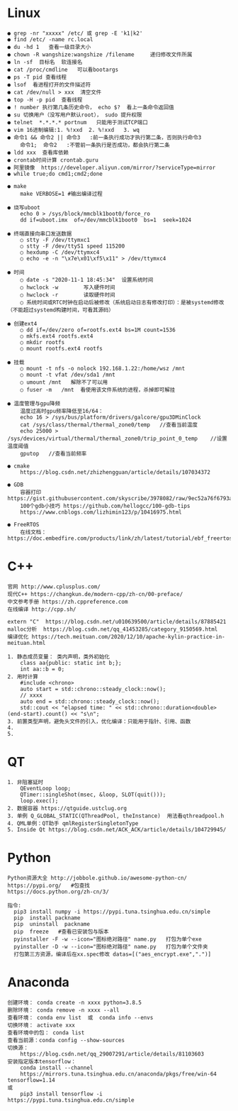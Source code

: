 # Linux
    ● grep -nr "xxxxx" /etc/ 或 grep -E 'k1|k2'
    ● find /etc/ -name rc.local
    ● du -hd 1   查看一级目录大小
    ● chown -R wangshize:wangshize /filename     递归修改文件所属
    ● ln -sf  目标名  软连接名
    ● cat /proc/cmdline   可以看bootargs
    ● ps -T pid 查看线程
    ● lsof  看进程打开的文件描述符
    ● cat /dev/null > xxx  清空文件
    ● top -H -p pid  查看线程
    ● ! number 执行第几条历史命令， echo $?  看上一条命令返回值
    ● su 切换用户（没写用户默认root）， sudo 提升权限
    ● telnet  *.*.*.* portnum   只能用于测试TCP端口
    ● vim 16进制编辑:1. %!xxd  2. %!xxd   3. wq
    ● 命令1 && 命令2 || 命令3   :前一条执行成功才执行第二条，否则执行命令3
        命令1;  命令2   :不管前一条执行是否成功，都会执行第二条
    ● ldd xxx  查看库依赖
    ● crontab时间计算 crontab.guru
    ● 阿里镜像  https://developer.aliyun.com/mirror/?serviceType=mirror
    ● while true;do cmd1;cmd2;done
    
    ● make
        make VERBOSE=1 #输出编译过程

    ● 烧写uboot
        echo 0 > /sys/block/mmcblk1boot0/force_ro
        dd if=uboot.imx  of=/dev/mmcblk1boot0  bs=1  seek=1024

    ● 终端直接向串口发送数据
        ○ stty -F /dev/ttymxc1
        ○ stty -F /dev/ttyS1 speed 115200
        ○ hexdump -C /dev/ttymxc4
        ○ echo -e -n "\x7e\x01\xf5\x11" > /dev/ttymxc4

    ● 时间
        ○ date -s "2020-11-1 18:45:34"	设置系统时间
        ○ hwclock -w		写入硬件时间
        ○ hwclock -r  		读取硬件时间
        ○ 系统时间或RTC时钟在启动后被修改（系统启动日志有修改打印）：是被systemd修改（不能超过systemd构建时间，可看其源码）

    ● 创建ext4
        ○ dd if=/dev/zero of=rootfs.ext4 bs=1M count=1536
        ○ mkfs.ext4 rootfs.ext4
        ○ mkdir rootfs
        ○ mount rootfs.ext4 rootfs

    ● 挂载
        ○ mount -t nfs -o nolock 192.168.1.22:/home/wsz /mnt
        ○ mount -t vfat /dev/sda1 /mnt
        ○ umount /mnt   解除不了可以用 
        ○ fuser -m   /mnt  看使用该文件系统的进程，杀掉即可解挂

    ● 温度管理与gpu降频
        温度过高时gpu频率降低至16/64：
        echo 16 > /sys/bus/platform/drivers/galcore/gpu3DMinClock
        cat /sys/class/thermal/thermal_zone0/temp   //查看当前温度
        echo 25000 > /sys/devices/virtual/thermal/thermal_zone0/trip_point_0_temp    //设置温度阈值
        gputop   //查看当前频率

    ● cmake
        https://blog.csdn.net/zhizhengguan/article/details/107034372

    ● GDB
        容器打印 https://gist.githubusercontent.com/skyscribe/3978082/raw/9ec52a76f6793ac9ad12fae11c10db458b64e79b/.gdbinit
        100个gdb小技巧 https://github.com/hellogcc/100-gdb-tips
        https://www.cnblogs.com/lizhimin123/p/10416975.html

    ● FreeRTOS
        在线文档：https://doc.embedfire.com/products/link/zh/latest/tutorial/ebf_freertos_tutorial.html

# C++ 
    官网 http://www.cplusplus.com/ 
    现代C++ https://changkun.de/modern-cpp/zh-cn/00-preface/ 
    中文参考手册 https://zh.cppreference.com
    在线编译 http://cpp.sh/

    extern "C"  https://blog.csdn.net/u010639500/article/details/87885421
    malloc分析  https://blog.csdn.net/qq_41453285/category_9150569.html
    编译优化 https://tech.meituan.com/2020/12/10/apache-kylin-practice-in-meituan.html
    
    1. 静态成员变量： 类内声明，类外初始化
        class aa{public: static int b;};
        int aa::b = 0;
    2. 用时计算
        #include <chrono>
        auto start = std::chrono::steady_clock::now();
        // xxxx
        auto end = std::chrono::steady_clock::now();
        std::cout << "elapsed time: " << std::chrono::duration<double>(end-start).count() << "s\n";
    3. 前置类型声明，避免头文件的引入，优化编译：只能用于指针、引用、函数
    4.
    5. 
# QT 
    1. 非阻塞延时
        QEventLoop loop;
        QTimer::singleShot(msec, &loop, SLOT(quit()));
        loop.exec();
    2. 数据容器 https://qtguide.ustclug.org
    3. 单例 Q_GLOBAL_STATIC(QThreadPool, theInstance)  用法看qthreadpool.h
    4. QML单例：QT助手 qmlRegisterSingletonType
    5. Inside Qt https://blog.csdn.net/ACK_ACK/article/details/104729945/

# Python

    Python资源大全 http://jobbole.github.io/awesome-python-cn/
    https://pypi.org/ 	#包查找
    https://docs.python.org/zh-cn/3/

    指令:
	  pip3 install numpy -i https://pypi.tuna.tsinghua.edu.cn/simple 
	  pip  install packname 
	  pip  uninstall  packname 
	  pip  freeze  	#查看已安装包与版本
	  pyinstaller -F -w --icon="图标绝对路径" name.py   打包为单个exe
	  pyinstaller -D -w --icon="图标绝对路径" name.py   打包为单个文件夹
	  打包第三方资源，编译后在xx.spec修改 datas=[("aes_encrypt.exe",".")]


# Anaconda

	创建环境： conda create -n xxxx python=3.8.5
	删除环境： conda remove -n xxxx --all
	查看环境： conda env list  或  conda info --envs
	切换环境： activate xxx
	查看环境中的包： conda list
	查看当前源：conda config --show-sources
	切换源：
		https://blog.csdn.net/qq_29007291/article/details/81103603
	安装指定版本tensorflow：
		conda install --channel 
		https://mirrors.tuna.tsinghua.edu.cn/anaconda/pkgs/free/win-64  tensorflow=1.14
	或 
		pip3 install tensorflow -i https://pypi.tuna.tsinghua.edu.cn/simple


